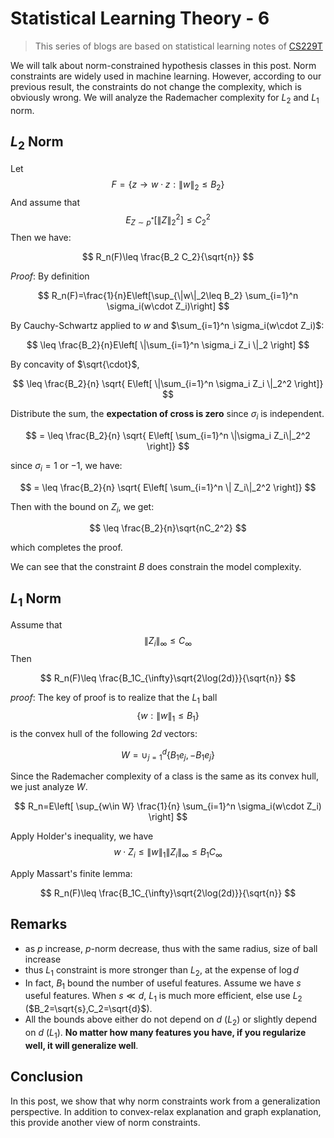 # Statistical Learning Theory - 6

>This series of blogs are based on statistical learning notes of [CS229T](https://github.com/percyliang/cs229t)

We will talk about norm-constrained hypothesis classes in this post. Norm constraints are widely used in machine learning. However, according to our previous result, the constraints do not change the complexity, which is obviously wrong. We will analyze the Rademacher complexity for $L_2$ and $L_1$ norm.

## $L_2$ Norm

Let
$$
F=\{z\rightarrow w\cdot z: \|w\|_2\leq B_2\}
$$
And assume that
$$
E_{Z\sim p^*}[\|Z\|_2^2]\leq C_2^2
$$
Then we have:

$$
R_n(F)\leq \frac{B_2 C_2}{\sqrt{n}}
$$

*Proof*: By definition

$$
R_n(F)=\frac{1}{n}E\left[\sup_{\|w\|_2\leq B_2} \sum_{i=1}^n \sigma_i(w\cdot Z_i)\right]
$$

By Cauchy-Schwartz applied to $w$ and $\sum_{i=1}^n \sigma_i(w\cdot Z_i)$:

$$
\leq \frac{B_2}{n}E\left[ \|\sum_{i=1}^n \sigma_i Z_i \|_2 \right]
$$

By concavity of $\sqrt{\cdot}$,

$$
\leq \frac{B_2}{n} \sqrt{ E\left[ \|\sum_{i=1}^n \sigma_i Z_i \|_2^2 \right]}
$$

Distribute the sum, the **expectation of cross is zero** since $\sigma_i$ is independent.

$$
= \leq \frac{B_2}{n} \sqrt{ E\left[ \sum_{i=1}^n \|\sigma_i Z_i\|_2^2 \right]}
$$

since $\sigma_i=1$ or $-1$, we have:

$$
= \leq \frac{B_2}{n} \sqrt{ E\left[ \sum_{i=1}^n \| Z_i\|_2^2 \right]}
$$

Then with the bound on $Z_i$, we get:

$$
\leq \frac{B_2}{n}\sqrt{nC_2^2}
$$

which completes the proof.

We can see that the constraint $B$ does constrain the model complexity.

## $L_1$ Norm

Assume that
$$
\|Z_i\|_{\infty}\leq C_{\infty}
$$
Then

$$
R_n(F)\leq \frac{B_1C_{\infty}\sqrt{2\log(2d)}}{\sqrt{n}}
$$

*proof*: The key of proof is to realize that the $L_1$ ball
$$
\{ w: \|w\|_1\leq B_1\}
$$
is the convex hull of the following $2d$ vectors:

$$
W=\cup_{j=1}^d \{B_1e_j, -B_1e_j\}
$$

Since the Rademacher complexity of a class is the same as its convex hull, we just analyze $W$.

$$
R_n=E\left[ \sup_{w\in W} \frac{1}{n} \sum_{i=1}^n \sigma_i(w\cdot Z_i) \right]
$$

Apply Holder's inequality, we have 
$$
w\cdot Z_i \leq \|w\|_1\|Z_i\|_{\infty} \leq B_1C_{\infty}
$$

Apply Massart's finite lemma:

$$
R_n(F)\leq \frac{B_1C_{\infty}\sqrt{2\log(2d)}}{\sqrt{n}}
$$

## Remarks

- as $p$ increase, $p$-norm decrease, thus with the same radius, size of ball increase
- thus $L_1$ constraint is more stronger than $L_2$, at the expense of $\log d$
- In fact, $B_1$ bound the number of useful features. Assume we have $s$ useful features. When $s\ll d$, $L_1$ is much more efficient, else use $L_2$ ($B_2=\sqrt{s},C_2=\sqrt{d}$).
- All the bounds above either do not depend on $d$ ($L_2$) or slightly depend on $d$ ($L_1$). **No matter how many features you have, if you regularize well, it will generalize well**.

## Conclusion

In this post, we show that why norm constraints work from a generalization perspective. In addition to convex-relax explanation and graph explanation, this provide another view of norm constraints.